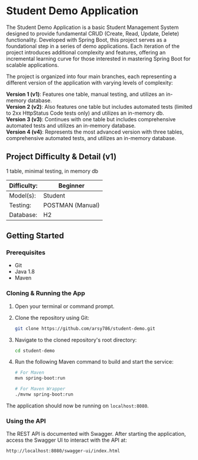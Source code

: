 # Student Demo Application

The Student Demo Application is a basic Student Management System designed to provide fundamental CRUD (Create, Read, Update, Delete) functionality. Developed with Spring Boot, this project serves as a foundational step in a series of demo applications. Each iteration of the project introduces additional complexity and features, offering an incremental learning curve for those interested in mastering Spring Boot for scalable applications.

The project is organized into four main branches, each representing a different version of the application with varying levels of complexity:

**Version 1 (v1)**: Features one table, manual testing, and utilizes an in-memory database.
<br>
**Version 2 (v2)**: Also features one table but includes automated tests (limited to 2xx HttpStatus Code tests only) and utilizes an in-memory db.
<br>
**Version 3 (v3)**: Continues with one table but includes comprehensive automated tests and utilizes an in-memory database.
<br>
**Version 4 (v4)**: Represents the most advanced version with three tables, comprehensive automated tests, and utilizes an in-memory database.

## Project Difficulty & Detail (v1)

1 table, minimal testing, in memory db

| Difficulty: | Beginner         |
| ----------- | ---------------- |
| Model(s):   | Student          |
| Testing:    | POSTMAN (Manual) |
| Database:   | H2               |

## Getting Started

### Prerequisites

- Git
- Java 1.8
- Maven

### Cloning & Running the App

1.  Open your terminal or command prompt.

2.  Clone the repository using Git:

    ```bash
    git clone https://github.com/arsy786/student-demo.git
    ```

3.  Navigate to the cloned repository's root directory:

    ```bash
    cd student-demo
    ```

4.  Run the following Maven command to build and start the service:

    ```bash
    # For Maven
    mvn spring-boot:run

    # For Maven Wrapper
    ./mvnw spring-boot:run
    ```

The application should now be running on `localhost:8080`.

### Using the API

The REST API is documented with Swagger. After starting the application, access the Swagger UI to interact with the API at:

```bash
http://localhost:8080/swagger-ui/index.html
```
